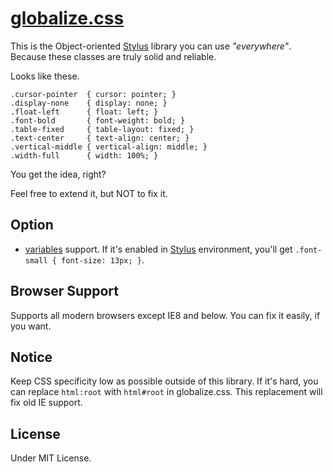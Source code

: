# [globalize.css](https://github.com/BYODKM/globalize.css/blob/master/stylesheets/globalize.css)

This is the Object-oriented [Stylus](http://learnboost.github.io/stylus/) library you can use _"everywhere"_. Because these classes are truly solid and reliable.

Looks like these.

```
.cursor-pointer  { cursor: pointer; }
.display-none    { display: none; }
.float-left      { float: left; }
.font-bold       { font-weight: bold; }
.table-fixed     { table-layout: fixed; }
.text-center     { text-align: center; }
.vertical-middle { vertical-align: middle; }
.width-full      { width: 100%; }
```

You get the idea, right?

Feel free to extend it, but NOT to fix it.

## Option

- [variables](https://github.com/BYODKM/globalize.css/blob/master/stylesheets/variables.styl) support. If it's enabled in [Stylus](http://learnboost.github.io/stylus/) environment, you'll get `.font-small { font-size: 13px; }`.

## Browser Support

Supports all modern browsers except IE8 and below. You can fix it easily, if you want.

## Notice

Keep CSS specificity low as possible outside of this library. If it's hard, you can replace `html:root` with `html#root` in globalize.css. This replacement will fix old IE support.

## License

Under MIT License.
